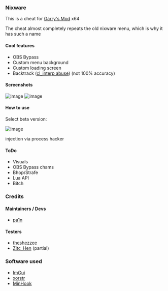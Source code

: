 ### Nixware
This is a cheat for [Garry's Mod](https://store.steampowered.com/app/4000/Garrys_Mod/) x64

The cheat almost completely repeats the old nixware menu, which is why it has such a name

#### Cool features
- OBS Bypass
- Custom menu background
- Custom loading screen
- Backtrack ([cl_interp abuse](https://www.unknowncheats.me/forum/garry-s-mod/414371-cl_interp-abuse-1-backtrack-fakeping.html)) (not 100% accuracy)

#### Screenshots
![image](https://github.com/pa1n-dev/nixware_x64/assets/74207477/c21beff3-5d31-45c7-a8ca-fafbeb5318a3)
![image](https://github.com/pa1n-dev/nixware_x64/assets/74207477/5873042b-de4d-4312-9434-7c46c36efbdf)

#### How to use
Select beta version:

![image](https://github.com/pa1n-dev/nixware_x64/assets/74207477/838dc11e-aceb-4c5a-84b3-c3ca4b54b06b)

injection via process hacker

#### ToDo
- Visuals
- OBS Bypass chams
- Bhop/Strafe
- Lua API
- Bitch

### Credits

#### Maintainers / Devs
- [pa1n](https://github.com/pa1n-dev)

#### Testers
- [theshezzee](https://github.com/THEshezzee)
- [Zitc_Hen](https://github.com/ZitcHen) (partial)

### Software used
- [ImGui](https://github.com/ocornut/imgui)
- [xorstr](https://github.com/JustasMasiulis/xorstr)
- [MinHook](https://github.com/TsudaKageyu/minhook)
